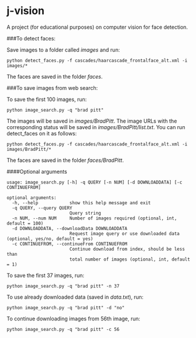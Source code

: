 # j-vision

A project (for educational purposes) on computer vision for face detection.

###To detect faces:

Save images to a folder called *images* and run:

```shell
python detect_faces.py -f cascades/haarcascade_frontalface_alt.xml -i images/*
```

The faces are saved in the folder *faces*.

###To save images from web search:

To save the first 100 images, run:

```shell
python image_search.py -q "brad pitt"
```

The images will be saved in *images/BradPitt*. The image URLs with the corresponding status will be saved in *images/BradPitt/list.txt*. You can run detect_faces on it as follows:

```shell
python detect_faces.py -f cascades/haarcascade_frontalface_alt.xml -i images/BradPitt/*
```

The faces are saved in the folder *faces/BradPitt*.

####Optional arguments

```shell
usage: image_search.py [-h] -q QUERY [-n NUM] [-d DOWNLOADDATA] [-c CONTINUEFROM]

optional arguments:
  -h, --help            show this help message and exit
  -q QUERY, --query QUERY
                        Query string
  -n NUM, --num NUM     Number of images required (optional, int, default = 100)
  -d DOWNLOADDATA, --downloadData DOWNLOADDATA
                        Request image query or use downloaded data (optional, yes/no, default = yes)
  -c CONTINUEFROM, --continueFrom CONTINUEFROM
                        Continue download from index, should be less than
                        total number of images (optional, int, default = 1)
```

To save the first 37 images, run:

```shell
python image_search.py -q "brad pitt" -n 37
```

To use already downloaded data (saved in *data.txt*), run:

```shell
python image_search.py -q "brad pitt" -d "no"
```

To continue downloading images from 56th image, run:

```shell
python image_search.py -q "brad pitt" -c 56
```
